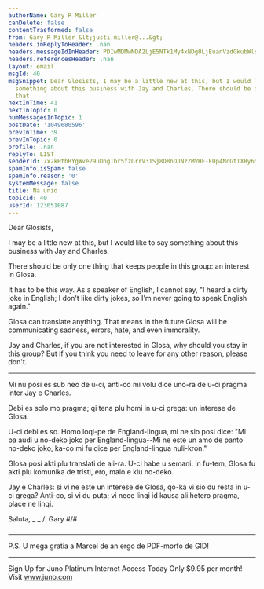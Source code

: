 ```yaml
---
authorName: Gary R Miller
canDelete: false
contentTrasformed: false
from: Gary R Miller &lt;justi.miller@...&gt;
headers.inReplyToHeader: .nan
headers.messageIdInHeader: PDIwMDMwNDA2LjE5NTk1My4xNDg0LjEuanVzdGkubWlsbGVyQGp1bm8uY29tPg==
headers.referencesHeader: .nan
layout: email
msgId: 40
msgSnippet: Dear Glosists, I may be a little new at this, but I would like to say
  something about this business with Jay and Charles. There should be only one thing
  that
nextInTime: 41
nextInTopic: 0
numMessagesInTopic: 1
postDate: '1049680596'
prevInTime: 39
prevInTopic: 0
profile: .nan
replyTo: LIST
senderId: 7x2kHtbBYgWve29uDngTbr5fzGrrV31Sj8D8nDJNzZMVHF-EDp4NcGtIXRy65hPpr3x5byZ9dQmOeDMZw6sXATbZY1lbaS2bnYabtA
spamInfo.isSpam: false
spamInfo.reason: '0'
systemMessage: false
title: Na unio
topicId: 40
userId: 123051087
---
```


Dear Glosists,

I may be a little new at this, but I would like to say something about
this business with Jay and Charles.

There should be only one thing that keeps people in this group: an
interest in Glosa.

It has to be this way.  As a speaker of English, I cannot say, "I heard a
dirty joke in English; I don't like dirty jokes, so I'm never going to
speak English again."

Glosa can translate anything.  That means in the future Glosa will be
communicating sadness, errors, hate, and even immorality.

Jay and Charles, if you are not interested in Glosa, why should you stay
in this group?  But if you think you need to leave for any other reason,
please don't.

* * *

Mi nu posi es sub neo de u-ci, anti-co mi volu dice uno-ra de u-ci pragma
inter Jay e Charles.

Debi es solo mo pragma; qi tena plu homi in u-ci grega: un interese de
Glosa.

U-ci debi es so.  Homo loqi-pe de England-lingua, mi ne sio posi dice:
"Mi pa audi u no-deko joko per England-lingua--Mi ne este un amo de panto
no-deko joko, ka-co mi fu dice per England-lingua nuli-kron."

Glosa posi akti plu translati de ali-ra.  U-ci habe u semani: in fu-tem,
Glosa fu akti plu komunika de tristi, ero, malo e klu no-deko.

Jay e Charles: si vi ne este un interese de Glosa, qo-ka vi sio du resta
in u-ci grega?  Anti-co, si vi du puta; vi nece linqi id kausa ali hetero
pragma, place ne linqi.

Saluta,
 _  _
  /.   Gary
#/\#
 ###

* * *

P.S.  U mega gratia a Marcel de an ergo de PDF-morfo de GID!

________________________________________________________________
Sign Up for Juno Platinum Internet Access Today
Only $9.95 per month!
Visit www.juno.com

